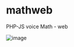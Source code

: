 # mathweb
PHP-JS voice Math - web


![image](https://github.com/AstroBesat-SoftW/mathweb/assets/128177174/106ae51b-a992-40a9-8cb0-cd714765e8f9)

